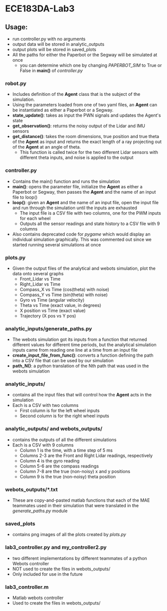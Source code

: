 # ECE183DA-Lab3

## Usage:
* run controller.py with no arguments
* output data will be stored in analytic_outputs
* output plots will be stored in saved_plots
* All the paths for either the Paperbot or the Segway will be simulated at once
  * you can determine which one by changing *PAPERBOT_SIM* to True or False in **main()** of *controller.py*

### robot.py
* Includes definition of the **Agent** class that is the subject of the simulation. 
* Using the parameters loaded from one of two yaml files, an **Agent** can be instantiated as either a Paperbot or a Segway.
* **state_update()**: takes as input the PWN signals and updates the Agent's state
* **get_observation()**: returns the noisy output of the Lidar and IMU sensors
* **get_distance()**: takes the room dimensions, true position and true theta of the **Agent** as input and returns the exact length of a ray projecting out of the **Agent** at an angle of theta.
    * This function is called twice for the two different Lidar sensors with different theta inputs, and noise is applied to the output

### controller.py
* Contains the main() function and runs the simulation
* **main()**: opens the parameter file, initialize the **Agent** as either a Paperbot or Segway, then passes the **Agent** and the name of an input file to loop()
* **loop()**: given an **Agent** and the name of an input file, open the input file and run through the simulation until the inputs are exhausted
    * The input file is a CSV file with two columns, one for the PWM inputs for each wheel
    * Outputs all the sensor readings and state history to a CSV file with 9 columns
* Also contains deprecated code for *pygame* which would display an individual simulation graphically. This was commented out since we started running several simulations at once

### plots.py
* Given the output files of the analytical and webots simulation, plot the data onto several graphs
    * Front_Lidar vs Time
    * Right_Lidar vs Time
    * Compass_X vs Time (cos(theta) with noise)
    * Compass_Y vs Time (sin(theta) with noise)
    * Gyro vs Time (angular velocity)
    * Theta vs Time (exact value, in degrees)
    * X position vs Time (exact value)
    * Trajectory (X pos vs Y pos)
    
### analytic_inputs/generate_paths.py
* The webots simulation got its inputs from a function that returned different values for different time periods, but the analytical simulation inputs came from reading one line at a time from an input file
* **create_input_file_from_func()**: converts a function defining the path into a CSV file that can be used by our simulation
* **path_N()**: a python translation of the Nth path that was used in the webots simulation

### analytic_inputs/
* contains all the input files that will control how the **Agent** acts in the simulation
* Each is a CSV with two columns
    * First column is for the left wheel inputs
    * Second column is for the right wheel inputs
    
### analytic_outputs/ and webots_outputs/
* contains the outputs of all the different simulations
* Each is a CSV with 9 columns
    * Column 1 is the time, with a time step of 5 ms
    * Columns 2-3 are the Front and Right Lidar readings, respectively
    * Column 4 is the gyro reading
    * Column 5-6 are the compass readings
    * Column 7-8 are the true (non-noisy) x and y positions
    * Column 9 is the true (non-noisy) theta position
    
### webots_outputs/*.txt
* These are copy-and-pasted matlab functions that each of the MAE teammates used in their simulation that were translated in the *generate_paths.py* module

### saved_plots
* contains png images of all the plots created by *plots.py*

### lab3_controller.py and my_controller2.py
* two different implementations by different teammates of a python Webots controller
* NOT used to create the files in webots_outputs/
* Only included for use in the future

### lab3_controller.m
* Matlab webots controller
* Used to create the files in webots_outputs/